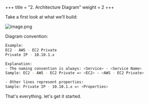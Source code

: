 +++
title = "2. Architecture Diagram"
weight = 2
+++


Take a first look at what we’ll build:


![image.png](https://prod-files-secure.s3.us-west-2.amazonaws.com/d5da4832-3825-4b06-9f7d-86c687d890a2/57a35495-f431-43ff-a13b-c130f4476d5e/image.png?X-Amz-Algorithm=AWS4-HMAC-SHA256&X-Amz-Content-Sha256=UNSIGNED-PAYLOAD&X-Amz-Credential=AKIAT73L2G45HZZMZUHI%2F20240903%2Fus-west-2%2Fs3%2Faws4_request&X-Amz-Date=20240903T171242Z&X-Amz-Expires=3600&X-Amz-Signature=a6f6fbe237d6592d18774f7bad7c7dd94a026d3035e910278acfa8f3d075f962&X-Amz-SignedHeaders=host&x-id=GetObject)


Diagram convention:


```bash
Example:
EC2 - AWS - EC2 Private
Private IP - 10.10.1.x

Explanation:
- The naming convention is always: <Service> - <Service Name>
Sample: EC2 - AWS - EC2 Private => <EC2> - <AWS - EC2 Private>

- Other lines represent properties:
Sample: Private IP - 10.10.1.x => <Properties>
```


That's everything. let's get it started.


